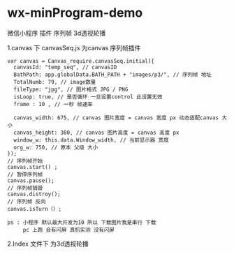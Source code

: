 # wx-minProgram-demo
微信小程序 插件 序列帧 3d透视轮播 

1.canvas 下 canvasSeq.js 为canvas 序列帧插件 

    var canvas = Canvas_require.canvasSeq.initial({
      canvasId: "temp_seq", // canvasID
      BathPath: app.globalData.BATH_PATH + "images/p3/", // 序列帧 地址
      TotalNumb: 79, // image数量
      fileType: "jpg", // 图片格式 JPG / PNG 
      isLoop: true, // 是否循环 一旦设置control 此设置无效
      frame : 10 , // 一秒 帧速率

      canvas_width: 675, // canvas 图片宽度 = canvas 宽度 px 动态适配canvas 大小
      canvas_height: 380, // canvas 图片高度 = canvas 高度 px
      window_w: this.data.Window_width, // 当前显示器 宽度
      org_w: 750, // 原本 父级 大小
    });
    // 序列帧开始
    canvas.start() ;
    // 暂停序列帧
    canvas.pause();
    // 序列帧销毁
    canvas.distroy();
    // 序列帧 反向
    canvas.isTurn（）;
    
    ps : 小程序 默认最大并发为10 所以 下载图片我是串行 下载
         pc 上跑 会有闪屏 真机实测 没有闪屏
         
 2.Index 文件下 为3d透视轮播
    
